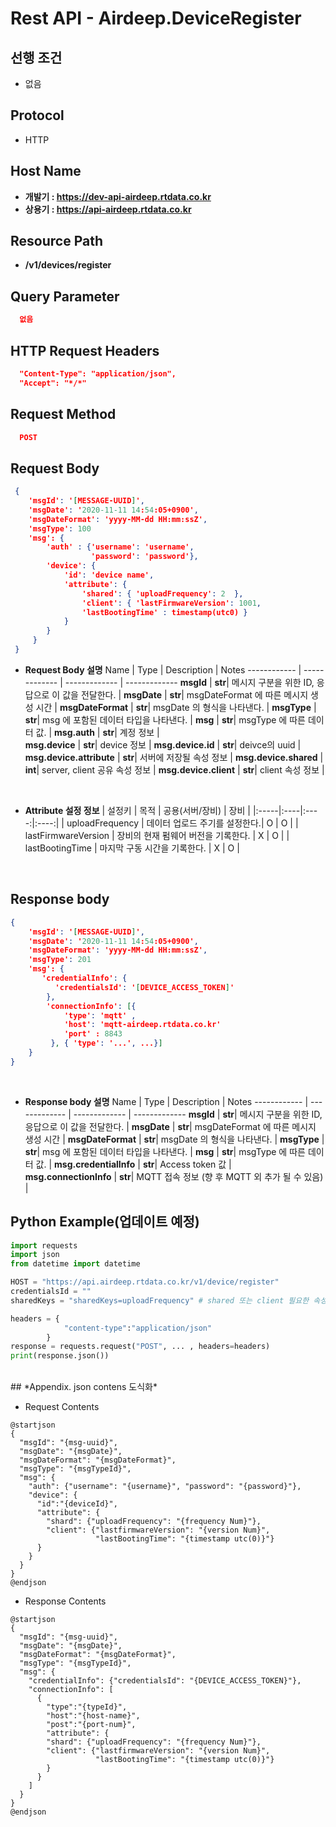 # Rest API - Airdeep.DeviceRegister 

## 선행 조건
  - 없음
## **Protocol**
- HTTP
## **Host Name**
- **개발기 : https://dev-api-airdeep.rtdata.co.kr**
- **상용기 : https://api-airdeep.rtdata.co.kr**

## **Resource Path**
- **/v1/devices/register**

## **Query Parameter**
  ```json
    없음
  ```
  
## **HTTP Request Headers**
  ```json
    "Content-Type": "application/json",
    "Accept": "*/*"
  ```
## **Request Method**
  ```json
    POST
  ```

## **Request Body**
  ```json
   {
      'msgId': '[MESSAGE-UUID]',
      'msgDate': '2020-11-11 14:54:05+0900',
      'msgDateFormat': 'yyyy-MM-dd HH:mm:ssZ',
      'msgType': 100
      'msg': {
          'auth' : {'username': 'username',
                    'password': 'password'},
          'device': {
              'id': 'device name',
              'attribute': {
                  'shared': { 'uploadFrequency': 2  },
                  'client': { 'lastFirmwareVersion': 1001,
                  'lastBootingTime' : timestamp(utc0) }
              }
          }
       }
   }
  ```

* **Request Body 설명**
  Name | Type | Description | Notes
  ------------ | ------------- | ------------- | -------------
  **msgId** | **str**| 메시지 구분을 위한 ID, 응답으로 이 값을 전달한다. | 
  **msgDate** | **str**| msgDateFormat 에 따른 메시지 생성 시간 | 
  **msgDateFormat** | **str**| msgDate 의 형식을 나타낸다. | 
  **msgType** | **str**| msg 에 포함된 데이터 타입을 나타낸다. | 
  **msg** | **str**| msgType 에 따른 데이터 값. | 
  **msg.auth** | **str**| 계정 정보  |  
  **msg.device** | **str**| device 정보 | 
  **msg.device.id** | **str**| deivce의 uuid | 
  **msg.device.attribute** | **str**| 서버에 저장될 속성 정보 | 
  **msg.device.shared** | **int**| server, client 공유 속성 정보 | 
  **msg.device.client** | **str**| client 속성 정보 | 


</br>

* **Attribute 설정 정보**
  | 설정키 | 목적 | 공용(서버/장비) | 장비 | 
  |:-----|:----|:----:|:----:|
  | uploadFrequency | 데이터 업로드 주기를 설정한다.| O | O |
  | lastFirmwareVersion | 장비의 현재 펌웨어 버전을 기록한다. | X | O |
  | lastBootingTime | 마지막 구동 시간을 기록한다. | X | O |
</br>

## **Response body**
  ```json
  {
      'msgId': '[MESSAGE-UUID]',
      'msgDate': '2020-11-11 14:54:05+0900',
      'msgDateFormat': 'yyyy-MM-dd HH:mm:ssZ',
      'msgType': 201
      'msg': {
         'credentialInfo': {
            'credentialsId': '[DEVICE_ACCESS_TOKEN]'
          },
          'connectionInfo': [{
              'type': 'mqtt' ,
              'host': 'mqtt-airdeep.rtdata.co.kr'
              'port' : 8843
           }, { 'type': '...', ...}]
      }
  }
  ```
</br>

* **Response body 설명**
  Name | Type | Description | Notes
  ------------ | ------------- | ------------- | -------------
  **msgId** | **str**| 메시지 구분을 위한 ID, 응답으로 이 값을 전달한다. | 
  **msgDate** | **str**| msgDateFormat 에 따른 메시지 생성 시간 | 
  **msgDateFormat** | **str**| msgDate 의 형식을 나타낸다. | 
  **msgType** | **str**| msg 에 포함된 데이터 타입을 나타낸다. | 
  **msg** | **str**| msgType 에 따른 데이터 값. | 
  **msg.credentialInfo** | **str**| Access token 값  |  
  **msg.connectionInfo** | **str**| MQTT 접속 정보 (향 후 MQTT 외 추가 될 수 있음) | 

## **Python Example(업데이트 예정)**
```python
import requests
import json
from datetime import datetime

HOST = "https://api.airdeep.rtdata.co.kr/v1/device/register"
credentialsId = ""
sharedKeys = "sharedKeys=uploadFrequency" # shared 또는 client 필요한 속성을 조회 함, 여기서는 uploadFrequency 만 조회 함

headers = {
            "content-type":"application/json"
        }
response = requests.request("POST", ... , headers=headers)
print(response.json())
```

</br>
## *Appendix. json contens 도식화*

* Request Contents
```plantuml
@startjson
{
  "msgId": "{msg-uuid}",
  "msgDate": "{msgDate}",
  "msgDateFormat": "{msgDateFormat}",
  "msgType": "{msgTypeId}",
  "msg": {
    "auth": {"username": "{username}", "password": "{password}"},
    "device": {
      "id":"{deviceId}",
      "attribute": {
        "shard": {"uploadFrequency": "{frequency Num}"},
        "client": {"lastfirmwareVersion": "{version Num}", 
                   "lastBootingTime": "{timestamp utc(0)}"}
      }
    }
  }
}
@endjson 
```

* Response Contents
```plantuml
@startjson
{
  "msgId": "{msg-uuid}",
  "msgDate": "{msgDate}",
  "msgDateFormat": "{msgDateFormat}",
  "msgType": "{msgTypeId}",
  "msg": {
    "credentialInfo": {"credentialsId": "{DEVICE_ACCESS_TOKEN}"},
    "connectionInfo": [
      {
        "type":"{typeId}",
        "host":"{host-name}",
        "post":"{port-num}",
        "attribute": {
        "shard": {"uploadFrequency": "{frequency Num}"},
        "client": {"lastfirmwareVersion": "{version Num}", 
                   "lastBootingTime": "{timestamp utc(0)}"}
        }      
      }
    ]
  }
}
@endjson 
```
